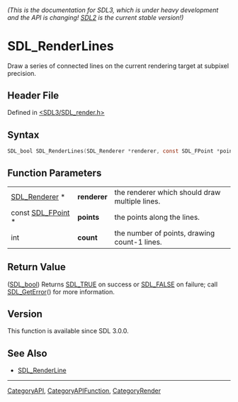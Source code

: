 ###### (This is the documentation for SDL3, which is under heavy development and the API is changing! [SDL2](https://wiki.libsdl.org/SDL2/) is the current stable version!)
# SDL_RenderLines

Draw a series of connected lines on the current rendering target at subpixel precision.

## Header File

Defined in [<SDL3/SDL_render.h>](https://github.com/libsdl-org/SDL/blob/main/include/SDL3/SDL_render.h)

## Syntax

```c
SDL_bool SDL_RenderLines(SDL_Renderer *renderer, const SDL_FPoint *points, int count);
```

## Function Parameters

|                                  |              |                                                |
| -------------------------------- | ------------ | ---------------------------------------------- |
| [SDL_Renderer](SDL_Renderer) *   | **renderer** | the renderer which should draw multiple lines. |
| const [SDL_FPoint](SDL_FPoint) * | **points**   | the points along the lines.                    |
| int                              | **count**    | the number of points, drawing count-1 lines.   |

## Return Value

([SDL_bool](SDL_bool)) Returns [SDL_TRUE](SDL_TRUE) on success or
[SDL_FALSE](SDL_FALSE) on failure; call [SDL_GetError](SDL_GetError)() for
more information.

## Version

This function is available since SDL 3.0.0.

## See Also

- [SDL_RenderLine](SDL_RenderLine)

----
[CategoryAPI](CategoryAPI), [CategoryAPIFunction](CategoryAPIFunction), [CategoryRender](CategoryRender)

